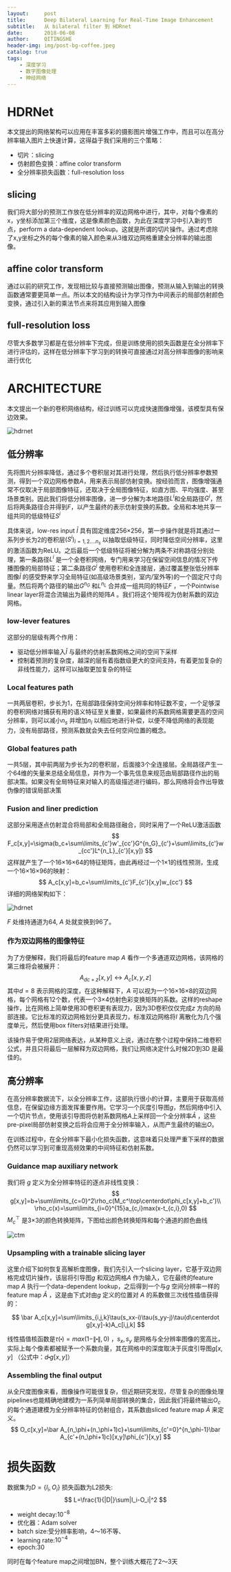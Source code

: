 ```yaml
---
layout:     post
title:      Deep Bilateral Learning for Real-Time Image Enhancement 
subtitle:   从 bilateral filter 到 HDRnet
date:       2018-06-08
author:     QITINGSHE
header-img: img/post-bg-coffee.jpeg
catalog: true
tags:
    - 深度学习
    - 数字图像处理
    - 神经网络
---
```


# HDRNet

本文提出的网络架构可以应用在丰富多彩的摄影图片增强工作中，而且可以在高分辨率输入图片上快速计算，这得益于我们采用的三个策略：

- 切片：slicing
- 仿射颜色变换：affine color transform
- 全分辨率损失函数：full-resolution loss

## slicing

我们将大部分的预测工作放在低分辨率的双边网格中进行，其中，对每个像素的x，y坐标添加第三个维度，这是像素颜色函数，为此在深度学习中引入新的节点，perform a data-dependent lookup。这就是所谓的切片操作。通过考虑除了x,y坐标之外的每个像素的输入颜色来从3维双边网格重建全分辨率的输出图像。

## affine color transform

通过以前的研究工作，发现相比较与直接预测输出图像，预测从输入到输出的转换函数通常要更简单一点。所以本文的结构设计为学习作为中间表示的局部仿射颜色变换，通过引入新的乘法节点来将其应用到输入图像

## full-resolution loss

尽管大多数学习都是在低分辨率下完成，但是训练使用的损失函数是在全分辨率下进行评估的，这样在低分辨率下学习到的转换可直接通过对高分辨率图像的影响来进行优化

# ARCHITECTURE

本文提出一个新的卷积网络结构，经过训练可以完成快速图像增强，该模型具有保边效果。

![hdrnet](https://github.com/Qitingshe/Qitingshe.github.io/raw/master/pic/hdrnet.png)

## 低分辨率

先将图片分辨率降低，通过多个卷积层对其进行处理，然后执行低分辨率参数预测，得到一个双边网格参数$A$，用来表示局部仿射变换。按经验而言，图像增强通常不仅取决于局部图像特征，还取决于全局图像特征，如直方图、平均强度、甚至场景类别。因此我们将低分辨率图像，进一步分解为本地路径$L^i$和全局路径$G^i$，然后将两条路径合并得到$F$，以产生最终的表示仿射变换的系数。全局和本地共享一组共同的低级特征$S^i$

具体来说，low-res input $\bar I$ 具有固定维度256×256，第一步操作就是将其通过一系列步长为2的卷积层$(S^i)_{i=1,2....n_s}$ 以抽取低级特征，同时降低空间分辨率，这里的激活函数为ReLU。之后最后一个低级特征将被分解为两条不对称路径分别处理，第一条路径$L^i$ 是一个全卷积网络，专门用来学习在保留空间信息的情况下传播图像的局部特征；第二条路径$G^i$ 使用卷积和全连接层，通过覆盖整张低分辨率图像$\bar I$ 的感受野来学习全局特征(如高级场景类别，室内/室外等)的一个固定尺寸向量。然后将两个路径的输出$G^{n_G}$ 和$L^{n_L}$ 合并成一组共同的特征$F$ ，一个Pointwise linear layer将混合流输出为最终的矩阵$A$ 。我们将这个矩阵视为仿射系数的双边网格。

### low-lever features

这部分的层级有两个作用：

- 驱动低分辨率输入$\bar I$ 与最终的仿射系数网格之间的空间下采样
- 控制着预测的复杂度，越深的层有着指数级更大的空间支持，有着更加复杂的非线性能力，这样可以抽取更加复杂的特征

### Local features path

一共两层卷积，步长为1，在局部路径保持空间分辨率和特征数不变，一个足够深的卷积网络对捕获有用的语义特征至关重要，如果最终的系数网格需要更高的空间分辨率，则可以减小$n_s$ 并增加$n_l$ 以相应地进行补偿，以便不降低网络的表现能力，没有局部路径，预测系数就会失去任何空间位置的概念。

### Global features path

一共5层，其中前两层为步长为2的卷积层，后面接3个全连接层。全局路径产生一个64维的矢量来总结全局信息，并作为一个事先信息来规范由局部路径作出的局部决策。如果没有全局特征来对输入的高级描述进行编码，那么网络将会作出导致伪像的错误局部决策

### Fusion and liner prediction

这部分采用逐点仿射混合将局部和全局路径融合，同时采用了一个ReLU激活函数
$$
F_c[x,y]=\sigma(b_c+\sum\limits_{c'}w'_{cc'}G^{n_G}_{c'}+\sum\limits_{c'}w_{cc'}L^{n_L}_{c'}[x,y])
$$
这样就产生了一个16×16×64的特征矩阵，由此再经过一个1×1的线性预测，生成一个16×16×96的映射：
$$
A_c[x,y]=b_c+\sum\limits_{c'}F_{c'}[x,y]w_{cc'}
$$
详细的网络架构如下：

![hdrnet](https://github.com/Qitingshe/Qitingshe.github.io/raw/master/pic/hdrnetarchi.png)

$F$ 处维持通道为64, $A$ 处就变换到96了。



### 作为双边网格的图像特征

为了方便解释，我们将最后的feature map $A$ 看作一个多通道双边网格，该网格的第三维将会被展开：
$$
A_{dc+z}[x,y]\leftrightarrow A_c[x,y,z]
$$
其中$d=8$ 表示网格的深度，在这种解释下，$A$ 可以视为一个16×16×8的双边网格，每个网格有12个数，代表一个3×4仿射色彩变换矩阵的系数。这样的reshape操作，比在网格上简单使用3D卷积更有表现力，因为3D卷积仅仅完成$z$ 方向的局部连接。它比标准的双边网格划分更具表现力，标准双边网格将$I$ 离散化为几个强度单元，然后使用box filters对结果进行处理。

该操作易于使用2层网络表达，从某种意义上说，通过在整个过程中保持二维卷积公式，并且只将最后一层解释为双边网格，我们让网络决定什么时候2D到3D  是最佳的。

## 高分辨率

在高分辨率数据流下，以全分辨率工作，这部执行很小的计算，主要用于获取高频信息，在保留边缘方面发挥重要作用。它学习一个灰度引导图$g$，然后网络中引入一个切片节点，使用该引导图将仿射系数网格$A$上采样回一个全分辨率$\bar A$ ，这些pre-pixel局部仿射变换之后将会应用于全分辨率输入，从而产生最终的输出$O$。

在训练过程中，在全分辨率下最小化损失函数，这意味着只处理严重下采样的数据仍然可以学习到可重现高频效果的中间特征和仿射系数。

### Guidance map auxiliary network

我们将 $g$ 定义为全分辨率特征的逐点非线性变换：
$$
g[x,y]=b+\sum\limits_{c=0}^2\rho_c(M_c^\top\centerdot\phi_c[x,y]+b_c')\\
\rho_c(x)=\sum\limits_{i=0}^{15}a_{c,i}max(x-t_{c,i},0)
$$
$M_c^\top$ 是3×3的颜色转换矩阵，下图给出颜色转换矩阵和每个通道的颜色曲线

![ctm](https://github.com/Qitingshe/Qitingshe.github.io/raw/master/pic/hdrctm.png)

### Upsampling with a trainable slicing layer

这里介绍下如何恢复高解析度图像，我们先引入一个slicing layer，它基于双边网格完成切片操作，该层将引导图$g$ 和双边网格$A$ 作为输入，它在最终的feature map $A$ 执行一个data-dependent lookup，之后得到一个与$g$ 空间分辨率一样的feature map $\bar A$ ，这是由下式对由$g$ 定义的位置对 $A$ 的系数做三次线性插值获得的：


$$
\bar A_c[x,y]=\sum\limits_{i,j,k}\tau(s_xx-i)\tau(s_yy-j)\tau(d\centerdot g[x,y]-k)A_c[i,j,k]
$$

线性插值核函数是$\tau(\centerdot)=max(1-\|\centerdot\|,0)$ ，$s_x,s_y$ 是网格与全分辨率图像的宽高比，实际上每个像素都被赋予一个系数向量，其在网格中的深度取决于灰度引导图$g[x,y]$ （公式中：$d\centerdot g[x,y]$）

### Assembling the final output

从全尺度图像来看，图像操作可能很复杂，但近期研究发现，尽管复杂的图像处理pipelines也能精确地建模为一系列简单局部转换的集合，因此我们将最终输出$O_c$ 的每个通道建模为全分辨率特征的仿射组合，其系数由sliced feature map $\bar A$ 来定义。
$$
O_c[x,y]=\bar A_{n_\phi+(n_\phi+1)c}+\sum\limits_{c'=0}^{n_\phi-1}\bar A_{c'+(n_\phi+1)c}[x,y]\phi_{c'}[x,y]
$$


# 损失函数
数据集为$D=\{I_i,O_i\}$
损失函数为L2损失:
$$
L=\frac{1}{|D|}\sum|I_i-O_i|^2
$$

- weight decay:$10^{-8}$
- 优化器：Adam solver
- batch size:受分辨率影响，4～16不等、
- learning rate:$10^{-4}$
- epoch:30

同时在每个feature map之间增加BN，整个训练大概花了2～3天
